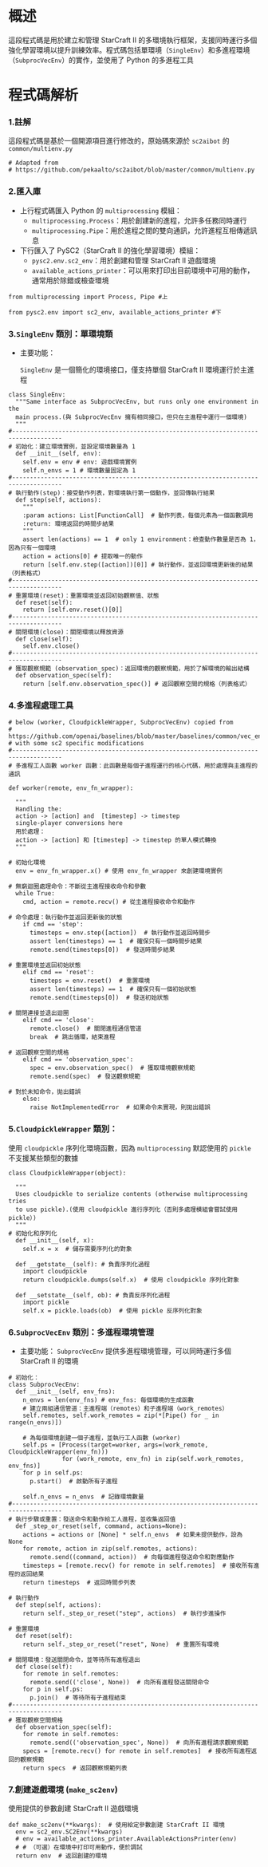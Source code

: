 # 概述
這段程式碼是用於建立和管理 StarCraft II 的多環境執行框架，支援同時運行多個強化學習環境以提升訓練效率。程式碼包括單環境（`SingleEnv`）和多進程環境（`SubprocVecEnv`）的實作，並使用了 Python 的多進程工具

# 程式碼解析
### 1.註解
這段程式碼是基於一個開源項目進行修改的，原始碼來源於 `sc2aibot` 的 `common/multienv.py`
```
# Adapted from
# https://github.com/pekaalto/sc2aibot/blob/master/common/multienv.py
```
### 2.匯入庫
* 上行程式碼匯入 Python 的 `multiprocessing` 模組：
  * `multiprocessing.Process`：用於創建新的進程，允許多任務同時運行
  * `multiprocessing.Pipe`：用於進程之間的雙向通訊，允許進程互相傳遞訊息
* 下行匯入了 PySC2（StarCraft II 的強化學習環境）模組：
  * `pysc2.env.sc2_env`：用於創建和管理 StarCraft II 遊戲環境
  * `available_actions_printer`：可以用來打印出目前環境中可用的動作，通常用於除錯或檢查環境
```
from multiprocessing import Process, Pipe #上

from pysc2.env import sc2_env, available_actions_printer #下
```
### 3.`SingleEnv` 類別：單環境類
* 主要功能：

   `SingleEnv` 是一個簡化的環境接口，僅支持單個 StarCraft II 環境運行於主進程
```
class SingleEnv:
  """Same interface as SubprocVecEnv, but runs only one environment in the
  main process.(與 SubprocVecEnv 擁有相同接口，但只在主進程中運行一個環境)
  """
#------------------------------------------------------------------------------------
# 初始化：建立環境實例，並設定環境數量為 1
  def __init__(self, env):
    self.env = env # env: 遊戲環境實例
    self.n_envs = 1 # 環境數量固定為 1
#------------------------------------------------------------------------------------
# 執行動作(step)：接受動作列表，對環境執行第一個動作，並回傳執行結果
  def step(self, actions):
    """
    :param actions: List[FunctionCall]  # 動作列表，每個元素為一個函數調用
    :return: 環境返回的時間步結果
    """
    assert len(actions) == 1  # only 1 environment：檢查動作數量是否為 1，因為只有一個環境
    action = actions[0] # 提取唯一的動作
    return [self.env.step([action])[0]] # 執行動作，並返回環境更新後的結果（列表格式）
#------------------------------------------------------------------------------------
# 重置環境(reset)：重置環境並返回初始觀察值、狀態
  def reset(self):
    return [self.env.reset()[0]]
#------------------------------------------------------------------------------------
# 關閉環境(close)：關閉環境以釋放資源
  def close(self):
    self.env.close() 
#------------------------------------------------------------------------------------
# 獲取觀察規範 (observation_spec)：返回環境的觀察規範，用於了解環境的輸出結構
  def observation_spec(self):
    return [self.env.observation_spec()] # 返回觀察空間的規格（列表格式）
```

### 4.多進程處理工具
```
# below (worker, CloudpickleWrapper, SubprocVecEnv) copied from
# https://github.com/openai/baselines/blob/master/baselines/common/vec_env/subproc_vec_env.py
# with some sc2 specific modifications
#------------------------------------------------------------------------------------
# 多進程工人函數 worker 函數：此函數是每個子進程運行的核心代碼，用於處理與主進程的通訊

def worker(remote, env_fn_wrapper):

  """
  Handling the:
  action -> [action] and  [timestep] -> timestep
  single-player conversions here
  用於處理：
  action -> [action] 和 [timestep] -> timestep 的單人模式轉換
  """

# 初始化環境
  env = env_fn_wrapper.x() # 使用 env_fn_wrapper 來創建環境實例

# 無窮迴圈處理命令：不斷從主進程接收命令和參數
  while True:
    cmd, action = remote.recv() # 從主進程接收命令和動作

# 命令處理：執行動作並返回更新後的狀態
    if cmd == 'step':
      timesteps = env.step([action])  # 執行動作並返回時間步
      assert len(timesteps) == 1  # 確保只有一個時間步結果
      remote.send(timesteps[0])  # 發送時間步結果

# 重置環境並返回初始狀態
    elif cmd == 'reset':
      timesteps = env.reset()  # 重置環境
      assert len(timesteps) == 1  # 確保只有一個初始狀態
      remote.send(timesteps[0])  # 發送初始狀態

# 關閉連接並退出迴圈
    elif cmd == 'close':
      remote.close()  # 關閉進程通信管道
      break  # 跳出循環，結束進程

# 返回觀察空間的規格
    elif cmd == 'observation_spec':
      spec = env.observation_spec()  # 獲取環境觀察規範
      remote.send(spec)  # 發送觀察規範

# 對於未知命令，拋出錯誤
    else:
      raise NotImplementedError  # 如果命令未實現，則拋出錯誤
```

### 5.`CloudpickleWrapper` 類別：
使用 `cloudpickle` 序列化環境函數，因為 `multiprocessing` 默認使用的 `pickle` 不支援某些類型的數據
```
class CloudpickleWrapper(object):

  """
  Uses cloudpickle to serialize contents (otherwise multiprocessing tries
  to use pickle).(使用 cloudpickle 進行序列化（否則多處理模組會嘗試使用 pickle）)
  """
# 初始化和序列化
  def __init__(self, x):
    self.x = x  # 儲存需要序列化的對象

  def __getstate__(self): # 負責序列化過程
    import cloudpickle
    return cloudpickle.dumps(self.x)  # 使用 cloudpickle 序列化對象

  def __setstate__(self, ob): # 負責反序列化過程
    import pickle
    self.x = pickle.loads(ob)  # 使用 pickle 反序列化對象
```

### 6.`SubprocVecEnv` 類別：多進程環境管理

* 主要功能：
  `SubprocVecEnv` 提供多進程環境管理，可以同時運行多個 StarCraft II 的環境

```
# 初始化：
class SubprocVecEnv:
  def __init__(self, env_fns):
    n_envs = len(env_fns) # env_fns: 每個環境的生成函數
    # 建立兩組通信管道：主進程端（remotes）和子進程端（work_remotes）
    self.remotes, self.work_remotes = zip(*[Pipe() for _ in range(n_envs)]) 

    # 為每個環境創建一個子進程，並執行工人函數 (worker)
    self.ps = [Process(target=worker, args=(work_remote, CloudpickleWrapper(env_fn)))
               for (work_remote, env_fn) in zip(self.work_remotes, env_fns)]
    for p in self.ps:
      p.start()  # 啟動所有子進程

    self.n_envs = n_envs  # 記錄環境數量
#------------------------------------------------------------------------------------
# 執行步驟或重置：發送命令和動作給工人進程，並收集返回值
  def _step_or_reset(self, command, actions=None):
    actions = actions or [None] * self.n_envs  # 如果未提供動作，設為 None
    for remote, action in zip(self.remotes, actions):
      remote.send((command, action))  # 向每個進程發送命令和對應動作
    timesteps = [remote.recv() for remote in self.remotes]  # 接收所有進程的返回結果
    return timesteps  # 返回時間步列表

# 執行動作
  def step(self, actions):
    return self._step_or_reset("step", actions)  # 執行步進操作

# 重置環境
  def reset(self):
    return self._step_or_reset("reset", None)  # 重置所有環境

# 關閉環境：發送關閉命令，並等待所有進程退出
  def close(self):
    for remote in self.remotes:
      remote.send(('close', None))  # 向所有進程發送關閉命令
    for p in self.ps:
      p.join()  # 等待所有子進程結束
#------------------------------------------------------------------------------------
# 獲取觀察空間規格
  def observation_spec(self):
    for remote in self.remotes:
      remote.send(('observation_spec', None))  # 向所有進程請求觀察規範
    specs = [remote.recv() for remote in self.remotes]  # 接收所有進程返回的觀察規範
    return specs  # 返回觀察規範列表
```

### 7.創建遊戲環境 (`make_sc2env`)
使用提供的參數創建 StarCraft II 遊戲環境
```
def make_sc2env(**kwargs):  # 使用給定參數創建 StarCraft II 環境
  env = sc2_env.SC2Env(**kwargs)
  # env = available_actions_printer.AvailableActionsPrinter(env)
  # # （可選）在環境中打印可用動作，便於調試
  return env  # 返回創建的環境
```
